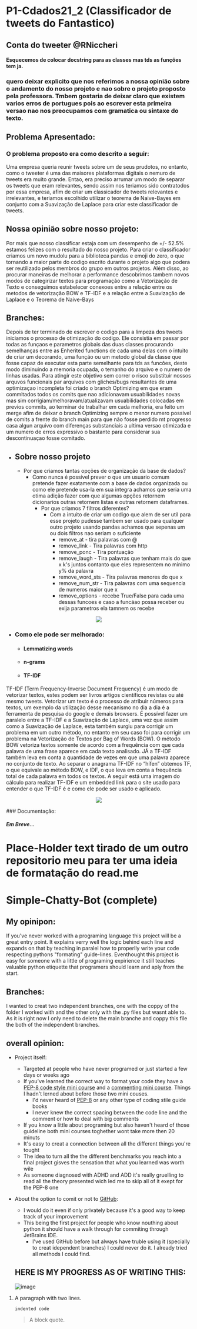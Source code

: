 # P1-Cdados21_2 (Classificador de tweets do Fantastico)
## Conta do tweeter @RNiccheri
#### Esquecemos de colocar docstring para as classes mas tds as funções tem ja.

### quero deixar explicito que nos referimos a nossa opinião sobre o andamento do nosso projeto e nao sobre o projeto proposto pela professora. Tmbem gostaria de deixar claro que existem varios erros de portugues pois ao escrever esta primeira versao nao nos preocupamos com gramatica ou sintaxe do texto.

## Problema Apresentado:
### O problema proposto era como descrito a seguir:
Uma empresa queria reunir tweets sobre um de seus prudotos, no entanto, como o tweeter  é uma das maisores plataformas digitais o nemuro de tweets era muito grande. Entao, era preciso arrumar um modo de separar os tweets que eram relevantes, sendo assim nos teriamos sido contratodos por essa empresa, afim de criar um classicador de tweets relevantes e irrelevantes, e teriamos escolhido utilizar o teorema de Naive-Bayes em conjunto com a Suavização de Laplace para criar este classificador de tweets. 




## Nossa opinião sobre nosso projeto:
Por mais que nosso classificar estaja com um desempenho de +/- 52.5% estamos felizes com o resultado do nosso projeto. Para criar o classificador criamos um novo mudolu para a biblioteca pandas e emoji do zero, o que tornando a maior parte do codigo escrito durante o projeto algo que podera ser reutilizado pelos membros do grupo em outros projetos. Além disso, ao procurar maneiras de melhorar a performance descobrimos tambem novos modos de categirizar textos para programação como a Vetorização de Texto e conseguimos estabelecer conexoes entre a relação entre os metodos de vetorização BOW e TF-IDF e a relação entre a Suavização de Laplace e o Teorema de Naive-Bays

## Branches:
Depois de ter terminado de escrever o codigo para a limpeza dos tweets iniciamos o processo de otimização do codigo. Ele consistia em passar por todas as funçaos e parametros globais das duas classes procurando semelhanças entre as Enherited functions de cada uma delas com o intuito de criar um decorando, uma funçáo ou um metodo global da classe que fosse capaz de executar esta parte semelhante para tds as funcões, deste modo diminuindo a memoria ocupada, o temanho do arquivo e o numero de linhas usadas. Para atingir este objetivo sem correr o risco substituir nossos arquvos funcionais par arquivos com gliches/bugs resultantes de uma optimizaçao incompleta foi criado o branch Optimizing em que eram commitados todos os comits que nao adicionavam usuabilidades novas mas sim corrigiam/melhoravam/atualizavam usuabilidades colocadas em previos commits, ao terminar de trabalhar em cada melhoria, era feito um merge afim de deixar o branch Optimizing sempre o menor numero possivel de comits a frente do branch main para que não fosse perdido mt progresso casa algun arquivo com diferenças substanciais a ultima versao otimizada e um numero de erros expressivo o bastante para considerar sua descontinuaçao fosse comitado.
- ## Sobre nosso projeto
     - Por que criamos tantas opções de organização da base de dados?
       - Como nunca é possivel prever o que um usuario comum pretende fazer exatamente com a base de dados organizada ou como ele pretende usa-la em sua integra achamos que seria uma otima adição fazer com que algumas opções retornem dicionarios outras retornem listas e outras retornem dataframes.
         - Por que criamos 7 filtros diferentes?
           - Com a intuito de criar um codigo que alem de ser util para esse projeto pudesse tambem ser usado para qualquer outro projeto usando pandas achamos que sepenas um ou dois filtros nao seriam o suficiente
             - remove_at - tira palavras com @
             - remove_link - Tira palavras com http
             - remove_ponc - Tira pontuação
             - remove_laugh - Tira palavras que tenham mais do que x k's juntos contanto que eles representem no minimo y% da palavra
             - remove_word_sts - Tira palavras menores do que x
             - remove_num_str - Tira palavras com uma sequencia de numeros maior que x
             - remove_options - recebe True/False para cada uma dessas funcoes e caso a funcáao possa receber ou exija parametros ela tamnem os recebe
<p align="center">
  <img src="https://github.com/RafaelNiccheri/gfjh/blob/main/Captura%20de%20tela%202021-09-16%20220519.png">
</p>

- ### Como ele pode ser melhorado:
  - #### Lemmatizing words
  - #### n-grams
  - #### TF-IDF
TF-IDF (Term Frequency-Inverse Document Frequency) é um modo de vetorizar textos, estes podem ser livros artigos científicos revistas ou até mesmo tweets. Vetorizar um texto é o processo de atribuir números para textos, um exemplo da utilização desse mecanismo no dia a dia é a ferramenta de pesquisa do google e demais browsers. É possível fazer um paralelo entre a TF-IDF e a Suavização de Laplace, uma vez que assim como a Suavização de Laplace, esta também surgiu para corrigir um problema em um outro método, no entanto em seu caso foi para corrigir um problema na Vetorização de Textos por Bag of Words (BOW). O método BOW vetoriza textos somente de acordo com a frequência com que cada palavra de uma frase aparece em cada texto analisado. JÁ a TF-IDF também leva em conta a quantidade de vezes em que uma palavra aparece no conjunto de texto. Ao separar o anagrama TF-IDF no “hífen” obtemos TF, o que equivale ao método BOW, e IDF, o que leva em conta a frequência total de cada palavra em todos os textos. A seguir está uma imagem do cálculo para realizar TF-IDF e um embedded link  para o site usado para entender o que TF-IDF é e como ele pode ser usado e aplicado.
<p align="center">
 <a href="https://towardsdatascience.com/getting-started-with-text-vectorization-2f2efbec6685" >
 <img src="https://raw.githubusercontent.com/RafaelNiccheri/gfjh/main/zdfsg.png?token=AO7T4BXDFZ4FLHVJP4LBPG3BKOHWQ">
  </a>
</p>
### Documentação:

##### Em Breve...


# Place-Holder text tirado de um outro repositorio meu para ter uma ideia de formatação do read.me

# Simple-Chatty-Bot (complete)

## My opinipon:
If you've never worked with a programing language this project will be a great entry point. It explains verry well the logic behind each line and expands on that by teaching in paralel how to properlly write your code respecting pythons "formating" guide-lines. Eventhought this project is easy for someone with a little of programing expirience it still teaches valuable python etiquette that programers should learn and aply from the start.

## Branches:
I wanted to creat two independent branches, one with the coppy of the folder I worked with and the other only with the .py files but wasnt able to. As it is right now I only need to delete the main branche and coppy this file the both of the independent branches.

## overall opinion:
- Project itself:
  - Targeted at people who have never programed or just started a few days or weeks ago
  - If you've learned the correct way to format your code they have a [PEP-8 code style mini course](https://hyperskill.org/learn/step/5879) and  a [commenting mini course](https://hyperskill.org/learn/step/6081). Things I hadn't lerned about before those two mini couses.
    - I'd never heard of [PEP-8](https://www.python.org/dev/peps/) or any other type of coding stile guide books
    - I never knew the correct spacing between the code line and the comment or how to deal with big comments
  - If you know a little about programing but also haven't heard of those guideline both mini courses toghether wont take more then 20 minuts
  - It's easy to creat a connection between all the different things you're tought
  - The idea to turn all the the different benchmarks you reach into a final project gisves the sensation that what you learned was worth wile
  - As someone diagnosed with ADHD and ADD it's really gruelling to read all the theory presented wich led me to skip all of it exept for the PEP-8 one
- About the option to comit or not to [GitHub](https://github.com/):
  - I would do it even if only privately because it's a good way to keep track of your improvement
  - This being the first project for people who know nouthing about python it should have a walk through for commiting through JetBrains IDE.
    - I've used GitHub before but always have truble using it (specially to creat idependent branches) I could never do it. I already tried all methods I could find.
  
  ## HERE IS MY PROGRESS AS OF WRITING THIS: 
  ![image](https://user-images.githubusercontent.com/62864902/131230794-a84569b3-442e-4623-a4b5-96dc946e6823.png)

<ol>
<li>
<p>A paragraph
with two lines.</p>
<pre><code>indented code
</code></pre>
<blockquote>
<p>A block quote.</p>
</blockquote>
</li>
</ol>
